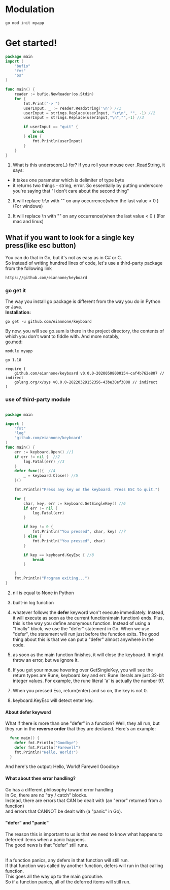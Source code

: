 # Modulation

    go mod init myapp

# Get started!
```go
package main
import (
	"bufio"
	"fmt"
	"os"
)

func main() {
	reader := bufio.NewReader(os.Stdin)
	for {
		fmt.Print("-> ")
		userInput, _ := reader.ReadString('\n') //1
		userInput = strings.Replace(userInput, "\r\n", "", -1) //2
        userInput = strings.Replace(userInput,"\n","",-1) //3

        if userInput == "quit" {
			break
		} else {
			fmt.Println(userInput)
		}
	}
}
```
1. What is this underscore(_) for? If you roll your mouse over .ReadString, it says:
- it takes one parameter which is delimiter of type byte
- it returns two things - string, error. 
So essentially by putting underscore you're saying that "I don't care about the second thing" 

2. It will replace \\r\\n with "" on any occurrence(when the last value < 0 ) (For windows)

3. It will replace \\n with "" on any occurrence(when the last value < 0 ) (For mac and linux)


## What if you want to look for a single key press(like esc button)
You can do that in Go, but it's not as easy as in C# or C.<br>
So instead of writing hundred lines of code, let's use a third-party package from the following link<br>

	https://github.com/eiannone/keyboard


### go get it 
The way you install go package is different from the way you do in Python or Java.<br>
**Installation:**

	go get -u github.com/eiannone/keyboard

By now, you will see go.sum is there in the project directory, the contents of which you don't want to fiddle with. And more notably,<br>
go.mod:
```plain
module myapp

go 1.18

require (
	github.com/eiannone/keyboard v0.0.0-20200508000154-caf4b762e807 // indirect
	golang.org/x/sys v0.0.0-20220329152356-43be30ef3008 // indirect
)
```

### use of third-party module

```go

package main

import (
	"fmt"
	"log"
	"github.com/eiannone/keyboard"
)
func main() {
	err := keyboard.Open() //1
	if err != nil {  //2
		log.Fatal(err) //3
	}
	defer func(){  //4 
		_ = keyboard.Close() //5
	}()  

	fmt.Println("Press any key on the keyboard. Press ESC to quit.")

	for {
		char, key, err := keyboard.GetSingleKey() //6
		if err != nil {
			log.Fatal(err)
		}

		if key != 0 {
			fmt.Println("You pressed", char, key) //7
		} else {
			fmt.Println("You pressed", char)
		}

		if key == keyboard.KeyEsc { //8
			break
		}

	}
	fmt.Println("Program exiting...")
}
```
2. nil is equal to None in Python

3. built-in log function

4. whatever follows the **defer** keyword won't execute immediately. Instead, it will execute as soon as the current function(main function) ends. Plus, this is the way you define anonymous function. Instead of using a "finally" block, we use the "defer" statement in Go. When we use "defer", the statement will run just before the function exits. The good thing about this is that we can put a "defer" almost anywhere in the code.

5. as soon as the main function finishes, it will close the keyboard. It might throw an error, but we ignore it. 

6. If you get your mouse hovering over GetSingleKey, you will see the return types are Rune, keyboard.key and err. Rune literals are just 32-bit integer values. For example, the rune literal 'a' is actually the number 97.

7. When you pressed Esc, return(enter) and so on, the key is not 0.

8. keyboard.KeyEsc will detect enter key. 


#### About defer keyword
What if there is more than one "defer" in a function? Well, they all run, but they run in the **reverse order** that they are declared. Here's an example:

```go
  func main() {
    defer fmt.Println("Goodbye")
    defer fmt.Println("Farewell")
    fmt.Println("Hello, World!")
  }
```
And here's the output:
	Hello, World!
	Farewell
	Goodbye


#### What about then error handling? 
Go has a different philosophy toward error handling.<br>
In Go, there are no "try / catch" blocks. <br>
Instead, there are errors that CAN be dealt with (an "error" returned from a function)<br> 
and errors that CANNOT be dealt with (a "panic" in Go).


#### "defer" and "panic" 
The reason this is important to us is that we need to know what happens to deferred items when a panic happens.<br>
The good news is that "defer" still runs.<br><br>

If a function panics, any defers in that function will still run.<br>
If that function was called by another function, defers will run in that calling function.<br>
This goes all the way up to the main goroutine.<br>
So if a function panics, all of the deferred items will still run.<br>
